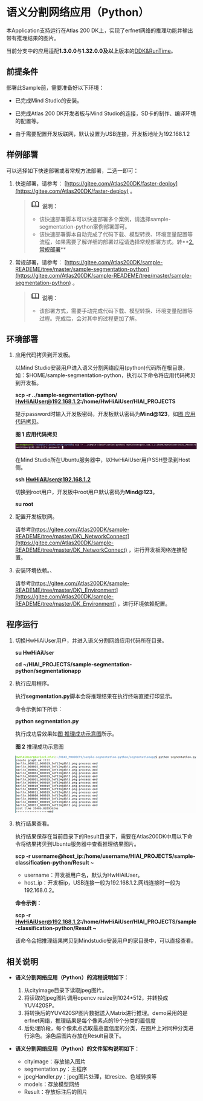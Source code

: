 # 语义分割网络应用（Python）<a name="ZH-CN_TOPIC_0228752400"></a>

本Application支持运行在Atlas 200 DK上，实现了erfnet网络的推理功能并输出带有推理结果的图片。

当前分支中的应用适配**1.3.0.0**与**1.32.0.0及以上**版本的[DDK&RunTime](https://ascend.huawei.com/resources)。

## 前提条件<a name="zh-cn_topic_0219036254_section137245294533"></a>

部署此Sample前，需要准备好以下环境：

-   已完成Mind Studio的安装。

-   已完成Atlas 200 DK开发者板与Mind Studio的连接，SD卡的制作、编译环境的配置等。
-   由于需要配置开发板联网，默认设置为USB连接，开发板地址为192.168.1.2

## 样例部署<a name="section412811285117"></a>

可以选择如下快速部署或者常规方法部署，二选一即可：

1.  快速部署，请参考：  [https://gitee.com/Atlas200DK/faster-deploy](https://gitee.com/Atlas200DK/faster-deploy)  。

    >![](public_sys-resources/icon-note.gif) **说明：**   
    >-   该快速部署脚本可以快速部署多个案例，请选择sample-segmentation-python案例部署即可。  
    >-   该快速部署脚本自动完成了代码下载、模型转换、环境变量配置等流程，如果需要了解详细的部署过程请选择常规部署方式。转**[2. 常规部署](#li3208251440)**  

2.  <a name="li3208251440"></a>常规部署，请参考：  [https://gitee.com/Atlas200DK/sample-READEME/tree/master/sample-segmentation-python](https://gitee.com/Atlas200DK/sample-READEME/tree/master/sample-segmentation-python)  。

    >![](public_sys-resources/icon-note.gif) **说明：**   
    >-   该部署方式，需要手动完成代码下载、模型转换、环境变量配置等过程。完成后，会对其中的过程更加了解。  


## 环境部署<a name="zh-cn_topic_0219036254_section1759513564117"></a>

1.  应用代码拷贝到开发板。

    以Mind Studio安装用户进入语义分割网络应用\(python\)代码所在根目录，如：$HOME/sample-segmentation-python，执行以下命令将应用代码拷贝到开发板。

    **scp -r ../sample-segmentation-python/ HwHiAiUser@192.168.1.2:/home/HwHiAiUser/HIAI\_PROJECTS**

    提示password时输入开发板密码，开发板默认密码为**Mind@123**，如[图 应用代码拷贝](#zh-cn_topic_0228757085_zh-cn_topic_0219036254_fig1660453512014)。

    **图 1** **应用代码拷贝**<a name="zh-cn_topic_0228757085_zh-cn_topic_0219036254_fig1660453512014"></a>  
    

    ![](figures/zh-cn_image_0228836881.png)

    在Mind Studio所在Ubuntu服务器中，以HwHiAiUser用户SSH登录到Host侧。

    **ssh HwHiAiUser@192.168.1.2**

    切换到root用户，开发板中root用户默认密码为**Mind@123**。

    **su root**

2.  配置开发板联网。

    请参考[https://gitee.com/Atlas200DK/sample-READEME/tree/master/DK\_NetworkConnect](https://gitee.com/Atlas200DK/sample-READEME/tree/master/DK_NetworkConnect)  ，进行开发板网络连接配置。

3.  安装环境依赖。、

    请参考[https://gitee.com/Atlas200DK/sample-READEME/tree/master/DK\_Environment](https://gitee.com/Atlas200DK/sample-READEME/tree/master/DK_Environment)  ，进行环境依赖配置。


## 程序运行<a name="zh-cn_topic_0219036254_section6245151616426"></a>

1.  切换HwHiAiUser用户，并进入语义分割网络应用代码所在目录。

    **su HwHiAiUser**

    **cd \~/HIAI\_PROJECTS/sample-segmentation-python/segmentationapp**

2.  执行应用程序。

    执行**segmentation.py**脚本会将推理结果在执行终端直接打印显示。

    命令示例如下所示：

    **python segmentation.py**

    执行成功后效果如[图 推理成功示意图](#zh-cn_topic_0228757085_fig1863053617417)所示。

    **图 2**  推理成功示意图<a name="zh-cn_topic_0228757085_fig1863053617417"></a>  
    

    ![](figures/zh-cn_image_0228757232.png)

3.  执行结果查看。

    执行结果保存在当前目录下的Result目录下，需要在Atlas200DK中用以下命令将结果拷贝到Ubuntu服务器中查看推理结果图片。

    **scp -r username@host\_ip:/home/username/HIAI\_PROJECTS/sample-classification-python/Result \~**

    -   username：开发板用户﻿名，默认为HwHiAiUser。
    -   host\_ip：开发板ip，USB连接一般为192.168.1.2.网线连接时一般为192.168.0.2。

    **命令示例：**

    **scp -r HwHiAiUser@192.168.1.2:/home/HwHiAiUser/HIAI\_PROJECTS/sample-classification-python/Result \~**

    该命令会把推理结果拷贝到Mindstudio安装用户的家目录中，可以直接查看。


## 相关说明<a name="zh-cn_topic_0219036254_section1092612277429"></a>

-   **语义分割网络应用（Python）的流程说明如下**：
    1.  从cityimage目录下读取jpeg图片。
    2.  将读取的jpeg图片调用opencv resize到1024\*512，并转换成YUV420SP。
    3.  将转换后的YUV420SP图片数据送入Matrix进行推理。demo采用的是erfnet网络，推理结果是每个像素点的19个分类的置信度
    4.  后处理阶段，每个像素点选取最高置信度的分类，在图片上对同种分类进行涂色。涂色后图片存放在Result目录下。

-   **语义分割网络应用（Python）的文件架构说明如下**：
    -   cityimage：存放输入图片
    -   segmentation.py：主程序
    -   jpegHandler.py：jpeg图片处理，如resize、色域转换等
    -   models：存放模型网络
    -   Result：存放标注后的图片


